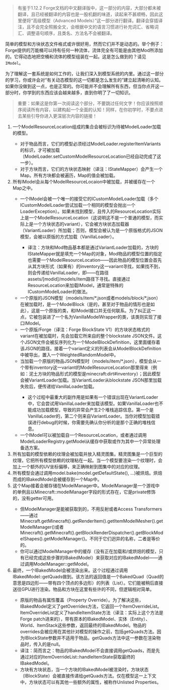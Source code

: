 > 有鉴于1.12.2 Forge文档的中文翻译版中，这一部分的内容，大部分都未被翻译，且已经被翻译的内容也是一股机翻的味道，读起来不甚顺畅，因此这里便将“高级模型（Advanced Models）”这一部分进行翻译。翻译会穿插译注，且不会完全照搬全文，会根据中文的语言习惯进行补充词汇、省略词汇、调整语句顺序，且类名、方法名不会被翻译。

简单的模型和方块状态文件格式或许很好用，然而它们并不是动态的。举个例子：Forge提供的万能桶可以持有任何一种流体，流体完全有可能是由其他Mod所添加的。它得动态地把空桶和流体的模型组装在一起。这是怎么做到的？请见`IModel`。

为了理解这一套系统是如何工作的，让我们深入到模型系统的内里。通过这一部分的学习，你或许会对“有关动态模型的这一切都是怎么发生的”建立起清晰的认知。如果你没做到这一点，也是正常的。你可能并不会理解所有东西，但当你点开这一部分时，你学到的东西应该会越来越多，直到你明了了一切知识。

> 重要：如果这是你第一次阅读这个部分，不要跳过任何文字！你应该按照顺序阅读所有内容，以建构起一个全面的认知！同样，在你初学时，不要点进去某些引导你进入更深层次内容的链接！

<ol>

<li>一个ModelResourceLocation组成的集合会被标识为待被ModelLoader加载的模型。</li>
<ul>
<li>对于物品而言，它们的模型必须经过ModelLoader.registerItemVariants的标识，才可被加载（ModelLoader.setCustomModelResourceLocation已经自动完成了这一步）。</li>
<li>对于方块而言，它们的方块状态映射（译注：IStateMapper）会产生一个Map<IBlockState, ModelResourceLocation>。所有方块都会被遍历，Map的值会被加载。</li>
</ul>

<li>所有IModel会从每个ModelResourceLocaion中被加载，并被缓存在一个Map<ModelResourceLocation, IModel>之中。</li>
<ul>
<li>一个IModel会被一个唯一的接受它的ICustomModelLoader加载（多个ICustomModelLoader尝试加载一个相同的模型会抛出一个LoaderException）。如果未找到模型，且传入的ResourceLocation实际上是一个ModelResourceLocation（这说明这不是一个普通的模型，而实际上是一个方块状态的variant），它会被方块状态加载器（VariantLoader）所加载；否则，模型会被认为是一个原版格式的JSON模型，会被以原版的方式加载（VanillaLoader）。</li>
<ul>
<li>译注：方块和Mod物品基本都是通过VariantLoader加载的，方块的IStateMapper就是填充一个Map<IBlockState, ModelResourceLocation>的对象，Mod物品的模型位置的指定也需要一个ModelResourceLocation——因此物品的模型位置会首先从其方块形式（如果有）的inventory这一variant寻找，如果找不到，则会传递给VanillaLoader，即——在路径assets/[modid]/models/item路径下寻找。直接通过ResourceLocation来加载IModel，通常是特殊的ICustomModelLoader的做法。</li>
</ul>
<li>一个原版的JSON模型（models/item/*.json或者models/block/*.json）在被加载时，是一个ModelBlock（是的，甚至对于物品的情形也是如此），这是一个原版的类，和IModel接口并无任何联系。为了纠正这一点，它被包装进了一个名为VanillaModelWrapper的类，该类则实现了接口IModel。</li>
<li>一个原版/Forge（译注：Forge BlockState V1）的方块状态格式的variant在被加载时，先会加载它所来自的整个blockstate JSON文件。这个JSON文件会被反序列化为一个ModelBlockDefinition，这里面缓存着该JSON的路径。接着一个variant定义的列表会从ModelBlockDefinition中被导出，置入一个WeightedRandomModel中。</li>
<li>当加载一个原版的物品JSON模型时（models/item/*.json），模型会从一个带有inventory这一variant的ModelResourceLocation那里得来（例如：泥土方块的物品形式的模型是minecraft:dirt#inventory）；因此模型会被VariantLoader加载。当VariantLoader从blockstate JSON那里加载失败后，便传递给VanillaLoader加载。</li>
<ul>
<li>这个过程中最重大的副作用是如果有一个错误出现在VariantLoader中，它会尝试用VanillaLoader来加载该模型。如果VanillaLoader也不能成功加载模型，导致的异常会产生2个堆栈追踪信息。第一个是VanillaLoader的，第二个则来自VariantLoader。当你对模型加载错误进行debug的时候，你需要先确认你分析的是那个正确的堆栈信息。</li>
</ul>
<li>一个IModel可以被加载自一个ResourceLocation，或者通过调用ModelLoaderRegistry.getModel从缓存中获取或作为其中一个异常处理备选方案。</li>
</ul>

<li>所有加载的模型依赖的纹理会被加载并放入精灵图集。精灵图集是一个巨型的纹理，它把所有模型依赖的纹理粘在一起。当一个模型要渲染一个纹理时，会加上一个额外的UV坐标偏移，来正确映射到图集中的对应的纹理。</li>

<li>所有模型会通过调用model.bake(model.getDefaultState(), ...)被烘焙。烘焙而成的IBakedModel会被缓存到一个Map<ModelResourceLocation, IBakedModel>中。</li>

<li>这个Map接着会被存储在ModelManager中。ModelManager是一个游戏中的单例且以Minecraft::modelManager字段的形式存在，它是private修饰的，没有getter可用。</li>
<ul>
<li>但ModelManager是能被获取到的，不用反射或者Access Transformers——通过Minecraft.getMinecraft().getRenderItem().getItemModelMesher().getModelManager()或者Minecraft().getMinecraft().getBlockRenderDispatcher().getBlockModelShapes().getModelManager()。不同于它们迥异的名称，二者是等价的。</li>
<li>你可以通过ModelManager中的缓存（没有正在加载和/或烘焙的模型，只有已经完成这些步骤的IBakedModel）来获取对应的IBakedModel——通过调用ModelManager::getModel。</li>
</ul>

<li>最终，一个IBakedModel会被渲染出来。这个过程通过调用IBakedModel::getQuads做到。该方法的返回值是一个BakedQuad（Quad的意思是四边形——带有四个顶点的多边形）的列表（List）。它们能被稍后直接送往GPU进行渲染。物品和方块在这里有些许的不同，但逻辑相对简单。</li>
<ul>
<li>原版的物品有属性覆盖（Property Override）。为了解决这些，IBakedModel定义了getOverrides方法，它返回一个ItemOverrideList。ItemOverrideList定义了handleItemState方法（译注：实际上这个方法是Forge patch进来的），带有原本的IBakedModel、实体（Entity）、World、ItemStack这些参数，返回最终的IBakedModel。物品的overrides会被应用在其他针对模型的操作之前，包括getQuads方法。因为IBlockState参数并不适用于物品，getQuads方法中这一参数在渲染物品时，传入的是null。</li>

<li>译注：简而言之：物品的IBakedModel不会直接调用getQuads，而是先通过对应的ItemOverrideList::handleItemState获取最终的IBakedModel。</li>

<li>方块有方块状态，当一个方块的IBakedModel被渲染时，方块状态（IBlockState）会被直接传递给getQuads方法。仅在模型这一上下文中，方块状态可以有其他一些额外的属性，被称作Unlisted Properties。</li>
</ul>
</ol>
